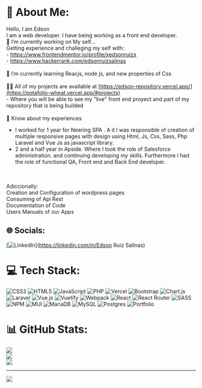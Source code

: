 # 💫 About Me:

Hello, I am Edson<br>I am a web developer. I have being working as a front end developer.<br>🔭 I’m currently working on My self...<br>Getting experience and challeging my self with: <br>- https://www.frontendmentor.io/profile/xedsonruizx<br>- https://www.hackerrank.com/edsonruizsalinas<br><br>🌱 I’m currently learning Reacjs, node js, and new properties of Css<br><br>👨‍💻 All of my projects are available at [https://edson-repository.vercel.app/](https://potafolio-wheat.vercel.app/#projects) <br>- Where you will be able to see my "live" front end proyect and part of my repository that is being builded<br> <br>
📄 Know about my experiences
<br>
- I worked for 1 year for Neering SPA . A it I was responsible of creation of multiple responsive pages with design using Html, Js, Css, Sass, Php Laravel and Vue Js as javascript library.
- 2 and a half year in Apside. Where I took the role of Salesforce administration. and continuing developing my skills. Furthermore I had the role of functional QA, Front end and Back End developer.
<br>
<br>Adiccionally: 
<br>Creation and Configuration of wordpress pages
<br>Consuming of Api Rest 
<br>Documentation of Code 
<br>Users Manuals of our Apps

## 🌐 Socials:

[![LinkedIn](https://img.shields.io/badge/LinkedIn-%230077B5.svg?logo=linkedin&logoColor=white)](https://linkedin.com/in/Edson Ruiz Salinas)

# 💻 Tech Stack:

![CSS3](https://img.shields.io/badge/css3-%231572B6.svg?style=for-the-badge&logo=css3&logoColor=white) ![HTML5](https://img.shields.io/badge/html5-%23E34F26.svg?style=for-the-badge&logo=html5&logoColor=white) ![JavaScript](https://img.shields.io/badge/javascript-%23323330.svg?style=for-the-badge&logo=javascript&logoColor=%23F7DF1E) ![PHP](https://img.shields.io/badge/php-%23777BB4.svg?style=for-the-badge&logo=php&logoColor=white) ![Vercel](https://img.shields.io/badge/vercel-%23000000.svg?style=for-the-badge&logo=vercel&logoColor=white) ![Bootstrap](https://img.shields.io/badge/bootstrap-%23563D7C.svg?style=for-the-badge&logo=bootstrap&logoColor=white) ![Chart.js](https://img.shields.io/badge/chart.js-F5788D.svg?style=for-the-badge&logo=chart.js&logoColor=white) ![Laravel](https://img.shields.io/badge/laravel-%23FF2D20.svg?style=for-the-badge&logo=laravel&logoColor=white) ![Vue.js](https://img.shields.io/badge/vuejs-%2335495e.svg?style=for-the-badge&logo=vuedotjs&logoColor=%234FC08D) ![Vuetify](https://img.shields.io/badge/Vuetify-1867C0?style=for-the-badge&logo=vuetify&logoColor=AEDDFF) ![Webpack](https://img.shields.io/badge/webpack-%238DD6F9.svg?style=for-the-badge&logo=webpack&logoColor=black) ![React](https://img.shields.io/badge/react-%2320232a.svg?style=for-the-badge&logo=react&logoColor=%2361DAFB) ![React Router](https://img.shields.io/badge/React_Router-CA4245?style=for-the-badge&logo=react-router&logoColor=white) ![SASS](https://img.shields.io/badge/SASS-hotpink.svg?style=for-the-badge&logo=SASS&logoColor=white) ![NPM](https://img.shields.io/badge/NPM-%23000000.svg?style=for-the-badge&logo=npm&logoColor=white) ![MUI](https://img.shields.io/badge/MUI-%230081CB.svg?style=for-the-badge&logo=material-ui&logoColor=white) ![MariaDB](https://img.shields.io/badge/MariaDB-003545?style=for-the-badge&logo=mariadb&logoColor=white) ![MySQL](https://img.shields.io/badge/mysql-%2300f.svg?style=for-the-badge&logo=mysql&logoColor=white) ![Postgres](https://img.shields.io/badge/postgres-%23316192.svg?style=for-the-badge&logo=postgresql&logoColor=white) ![Portfolio](https://img.shields.io/badge/Portfolio-%23000000.svg?style=for-the-badge&logo=firefox&logoColor=#FF7139)

# 📊 GitHub Stats:

![](https://github-readme-stats.vercel.app/api?username=xedsonruizx&theme=darcula&hide_border=false&include_all_commits=false&count_private=false)<br/>
![](https://github-readme-streak-stats.herokuapp.com/?user=xedsonruizx&theme=darcula&hide_border=false)<br/>
![](https://github-readme-stats.vercel.app/api/top-langs/?username=xedsonruizx&theme=darcula&hide_border=false&include_all_commits=false&count_private=false&layout=compact)

---

[![](https://visitcount.itsvg.in/api?id=xedsonruizx&icon=0&color=8)](https://visitcount.itsvg.in)

<!-- Proudly created with GPRM ( https://gprm.itsvg.in ) -->
